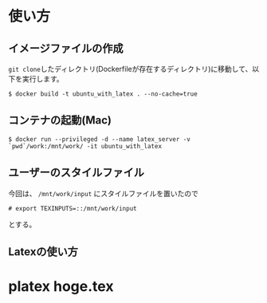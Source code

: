 # 使い方

## イメージファイルの作成

`git clone`したディレクトリ(Dockerfileが存在するディレクトリ)に移動して、以下を実行します。

```
$ docker build -t ubuntu_with_latex . --no-cache=true
```

## コンテナの起動(Mac)

```
$ docker run --privileged -d --name latex_server -v `pwd`/work:/mnt/work/ -it ubuntu_with_latex
```

## ユーザーのスタイルファイル

今回は、 `/mnt/work/input` にスタイルファイルを置いたので

```
# export TEXINPUTS=::/mnt/work/input
```

とする。

## Latexの使い方

# platex hoge.tex
